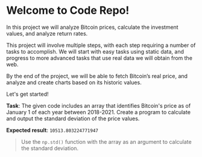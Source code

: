 # Welcome to Code Repo!

In this project we will analyze Bitcoin prices, calculate the investment values, and analyze return rates.

This project will involve multiple steps, with each step requiring a number of tasks to accomplish. We will start with easy tasks using static data, and progress to more advanced tasks that use real data we will obtain from the web.

By the end of the project, we will be able to fetch Bitcoin’s real price, and analyze and create charts based on its historic values.

Let's get started!

**Task**: The given code includes an array that identifies Bitcoin's price as of January 1 of each year between 2018-2021. Create a program to calculate and output the standard deviation of the price values.

**Expected result**: `10513.803224771947` 

>Use the `np.std()` function with the array as an argument to calculate the standard deviation.